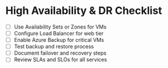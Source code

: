 # High Availability & DR Checklist

- [ ] Use Availability Sets or Zones for VMs
- [ ] Configure Load Balancer for web tier
- [ ] Enable Azure Backup for critical VMs
- [ ] Test backup and restore process
- [ ] Document failover and recovery steps
- [ ] Review SLAs and SLOs for all services
